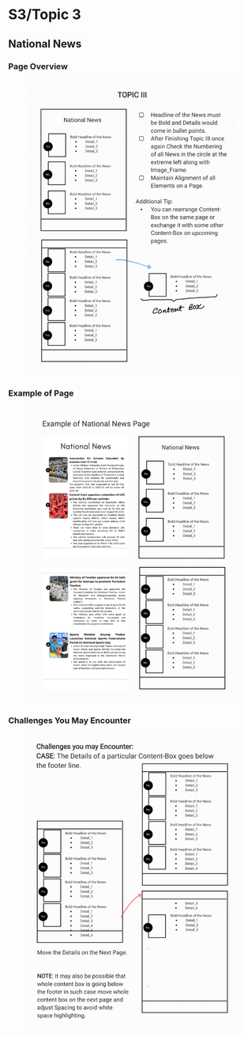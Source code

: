 # S3/Topic 3

## National News

### Page Overview

<figure><img src="../../.gitbook/assets/V2-Magazine Design Gudelines Book-47.png" alt=""><figcaption></figcaption></figure>

### Example of Page

<figure><img src="../../.gitbook/assets/V2-Magazine Design Gudelines Book-48.png" alt=""><figcaption></figcaption></figure>

### Challenges You May Encounter

<figure><img src="../../.gitbook/assets/V2-Magazine Design Gudelines Book-49.png" alt=""><figcaption></figcaption></figure>
